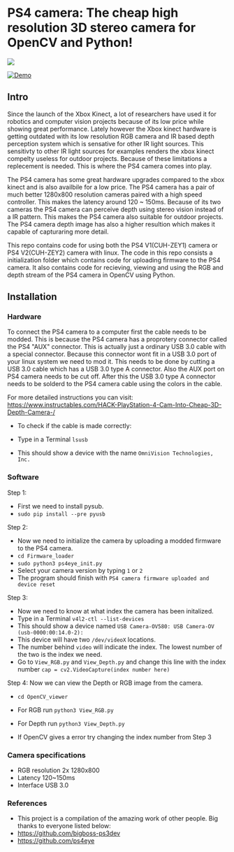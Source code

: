 # PS4 camera: The cheap high resolution 3D stereo camera for OpenCV and Python!

![](https://github.com/sieuwe1/PS4-eye-camera-for-linux-with-python-and-OpenCV/blob/main/demo.gif)

[![Demo](https://img.youtube.com/vi/c7CF6eDC0_A/0.jpg)](https://www.youtube.com/watch?v=c7CF6eDC0_A)

## Intro
Since the launch of the Xbox Kinect, a lot of researchers have used it for robotics and computer vision projects because of its low price while showing great performance. Lately however the Xbox kinect hardware is getting outdated with its low resolution RGB camera and IR based depth perception system which is sensative for other IR light sources. This sensitivty to other IR light sources for examples renders the xbox kinect compelty useless for outdoor projects. Because of these limitations a replecement is needed. This is where the PS4 camera comes into play. 

The PS4 camera has some great hardware upgrades compared to the xbox kinect and is also availbile for a low price. The PS4 camera has a pair of much better 1280x800 resolution cameras paired with a high speed controller. This makes the latency around 120 ~ 150ms. Because of its two cameras the PS4 camera can perceive depth using stereo vision instead of a IR pattern. This makes the PS4 camera also suitable for outdoor projects. The PS4 camera depth image has also a higher resultion which makes it capable of capturaring more detail. 

This repo contains code for using both the PS4 V1(CUH-ZEY1) camera or PS4 V2(CUH-ZEY2) camera with linux. The code in this repo consists a initialization folder which contains code for uploading firmware to the PS4 camera. It also contains code for recieving, viewing and using the RGB and depth stream of the PS4 camera in OpenCV using Python. 

## Installation 

### Hardware
To connect the PS4 camera to a computer first the cable needs to be modded. This is because the PS4 camera has a proprotery connector called the PS4 "AUX" connector. This is actually just a ordinary USB 3.0 cable with a special connector. Because this connector wont fit in a USB 3.0 port of your linux system we need to mod it. This needs to be done by cutting a USB 3.0 cable which has a USB 3.0 type A connector. Also the AUX port on PS4 camera needs to be cut off. After this the USB 3.0 type A connector needs to be solderd to the PS4 camera cable using the colors in the cable. 

For more detailed instructions you can visit:
https://www.instructables.com/HACK-PlayStation-4-Cam-Into-Cheap-3D-Depth-Camera-/

- To check if the cable is made correctly:

- Type in a Terminal ```lsusb```

- This should show a device with the name ```OmniVision Technologies, Inc.```


### Software
Step 1: 
- First we need to install pysub.
- ```sudo pip install --pre pyusb```


Step 2:
- Now we need to initialize the camera by uploading a modded firmware to the PS4 camera. 
- ```cd Firmware_loader```
- ```sudo python3 ps4eye_init.py```
- Select your camera version by typing ```1``` or ```2```
- The program should finish with ```PS4 camera firmware uploaded and device reset``` 


Step 3: 
- Now we need to know at what index the camera has been initalized. 
- Type in a Terminal ```v4l2-ctl --list-devices```
- This should show a device named ```USB Camera-OV580: USB Camera-OV (usb-0000:00:14.0-2):```
- This device will have two  ```/dev/videoX``` locations. 
- The number behind ```video``` will indicate the index. The lowest number of the two is the index we need. 
- Go to ```View_RGB.py``` and ```View_Depth.py``` and change this line with the index number ```cap = cv2.VideoCapture(index number here)```


Step 4: 
Now we can view the Depth or RGB image from the camera. 

- ```cd OpenCV_viewer```

- For RGB run ```python3 View_RGB.py```
- For Depth run ```python3 View_Depth.py```

- If OpenCV gives a error try changing the index number from Step 3


### Camera specifications
- RGB resolution 2x 1280x800
- Latency 120~150ms
- Interface USB 3.0

### References
- This project is a compilation of the amazing work of other people. Big thanks to everyone listed below:
- https://github.com/bigboss-ps3dev
- https://github.com/ps4eye
